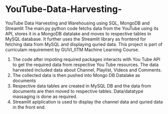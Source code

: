 # YouTube-Data-Harvesting-
YouTube Data Harvesting and Warehousing using SQL, MongoDB and Streamlit
The main.py python code fetchs data from the YouTube using its API, stores it in a MongoDB datalake and moves to respective tables in MySQL database. It further uses the Streamlit library as frontend for fetching data from MySQL and displaying quried data. This project is part of curriculam requirement by GUVI_IITM Machine Learning Course.
1. The code after impoting required packages interacts with You Tube API to get the required data from respective You Tube resources. The data harvested included data about Channel, Playlist, Videos and Comments.
2. The collected data is then pushed into Mongo DB Datalake as documents
3. Respective data tables are created in MySQL DB and the data from documents are then moved to respective tables. Data/datatype massaging is done as required.
4. Streamlit aplplication is used to display the channel data and quried data in the front end. 
